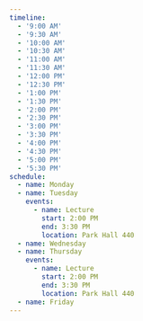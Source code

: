 ```yaml
---
timeline:
  - '9:00 AM'
  - '9:30 AM'
  - '10:00 AM'
  - '10:30 AM'
  - '11:00 AM'
  - '11:30 AM'
  - '12:00 PM'
  - '12:30 PM'
  - '1:00 PM'
  - '1:30 PM'
  - '2:00 PM'
  - '2:30 PM'
  - '3:00 PM'
  - '3:30 PM'
  - '4:00 PM'
  - '4:30 PM'
  - '5:00 PM'
  - '5:30 PM'
schedule:
  - name: Monday
  - name: Tuesday
	events:
      - name: Lecture
        start: 2:00 PM
        end: 3:30 PM
        location: Park Hall 440 
  - name: Wednesday
  - name: Thursday
	events:
      - name: Lecture
        start: 2:00 PM
        end: 3:30 PM
        location: Park Hall 440 
  - name: Friday
---
```

